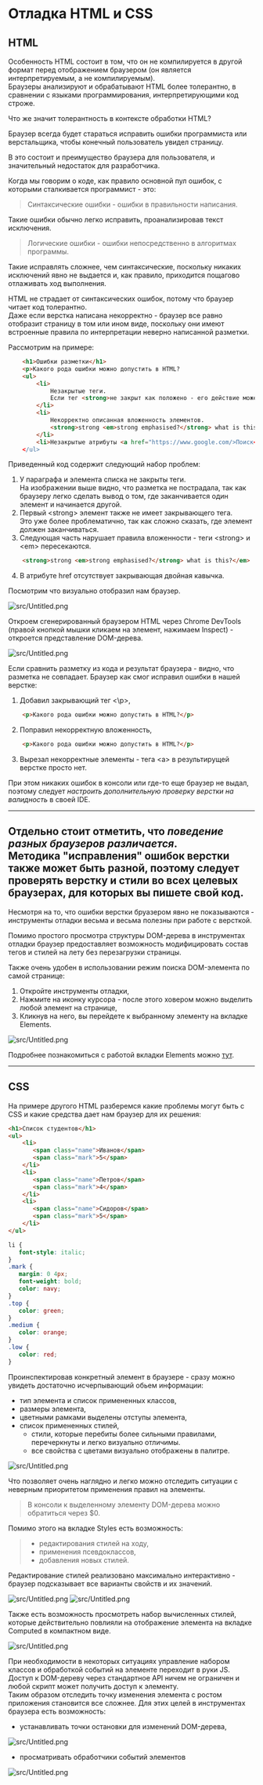 # Отладка HTML и CSS 
## HTML
Особенность HTML состоит в том, что он не компилируется в другой формат перед отображением браузером (он является интерпретируемым, а не компилируемым).    
Браузеры анализируют и обрабатывают HTML более толерантно, в сравнении с языками программирования, интерпретирующими код строже.

Что же значит толерантность в контексте обработки HTML?

Браузер всегда будет стараться исправить ошибки программиста или верстальщика, чтобы конечный пользователь увидел страницу. 

В это состоит и преимущество браузера для пользователя, и значительный недостаток для разработчика.

Когда мы говорим о коде, как правило основной пул ошибок, с которыми сталкивается программист - это:
>Синтаксические ошибки - ошибки в правильности написания.    

Такие ошибки обычно легко исправить, проанализировав текст исключения.

>Логические ошибки - ошибки непосредственно в алгоритмах программы.    

Такие исправлять сложнее, чем синтаксические, поскольку никаких исключений явно не выдается и, как правило, приходится пощагово отлаживать ход выполнения.

HTML не страдает от синтаксических ошибок, потому что браузер читает код толерантно.    
Даже если верстка написана некорректно - браузер все равно отобразит страницу в том или ином виде, поскольку они имеют встроенные правила по интерпретации неверно написанной разметки.

Рассмотрим на примере:
```html
    <h1>Ошибки разметки</h1>
    <p>Какого рода ошибки можно допустить в HTML?
    <ul>
        <li>
            Незакрытые теги. 
            Если тег <strong>не закрыт как положено - его действие может распространяться на лишние области.
        </li>
        <li>
            Некорректно описанная вложенность элементов. 
            <strong>strong <em>strong emphasised?</strong> what is this?</em>
        </li>
        <li>Незакрытые атрибуты <a href="https://www.google.com/>Поиск</a></li>
    </ul>
```

Приведенный код содержит следующий набор проблем:
1. У параграфа и элемента списка не закрыты теги.  
   На изображении выше видно, что разметка не пострадала, так как браузеру легко сделать вывод о том, где заканчивается один элемент и начинается другой.
2. Первый \<strong> элемент также не имеет закрывающего тега.    
   Это уже более проблематично, так как сложно сказать, где элемент должен заканчиваться.
3. Следующая часть нарушает правила вложенности - теги \<strong> и \<em> пересекаются.    
```html
    <strong>strong <em>strong emphasised?</strong> what is this?</em>
```
4. В атрибуте href отсутствует закрывающая двойная кавычка.

Посмотрим что визуально отобразил нам браузер.

![src/Untitled.png](resources/html_syntax_error.png)

Откроем сгенерированный браузером HTML через Chrome DevTools (правой кнопкой мышки кликаем на элемент, нажимаем Inspect) - откроется представление DOM-дерева.

![src/Untitled.png](resources/html_syntax_browser.png)

Если сравнить разметку из кода и результат браузера - видно, что разметка не совпадает.
Браузер как смог исправил ошибки в нашей верстке:
1. Добавил закрывающий тег <\p>,
```html
    <p>Какого рода ошибки можно допустить в HTML?</p>
```
2. Поправил некорректную вложенность,
```html
    <p>Какого рода ошибки можно допустить в HTML?</p>
```
3. Вырезал некорректные элементы - тега \<a> в результирущей верстке просто нет.

При этом никаких ошибок в консоли или где-то еще браузер не выдал, поэтому следует *настроить дополнительную проверку верстки на валидность* в своей IDE.

---
Отдельно стоит отметить, что *поведение разных браузеров различается*.   
Методика "исправления" ошибок верстки также может быть разной, поэтому следует проверять верстку и стили во всех целевых браузерах, для которых вы пишете свой код.
---

Несмотря на то, что ошибки верстки бруазером явно не показываются - инструменты отладки весьма и весьма полезны при работе с версткой.

Помимо простого просмотра структуры DOM-дерева в инструментах отладки браузер предоставляет возможность модифицировать состав тегов и стилей на лету без перезагрузки страницы.

Также очень удобен в использовании режим поиска DOM-элемента по самой странице:
1. Откройте инструменты отладки,
2. Нажмите на иконку курсора - после этого ховером можно выделить любой элемент на странице, 
3. Кликнув на него, вы перейдете к выбранному элементу на вкладке Elements.  

![src/Untitled.png](resources/elements_visual_search.png)

Подробнее познакомиться с работой вкладки Elements можно [тут](https://developer.chrome.com/docs/devtools/dom/).


---
## CSS
На примере другого HTML разберемся какие проблемы могут быть с CSS и какие средства дает нам браузер для их решения: 
```html
<h1>Список студентов</h1>
<ul>
    <li>
       <span class="name">Иванов</span>
       <span class="mark">5</span>
    </li>
    <li>
       <span class="name">Петров</span>
       <span class="mark">4</span>
    </li>
    <li>
       <span class="name">Сидоров</span>
       <span class="mark">5</span>
    </li>
</ul>
```
```css
li {
   font-style: italic;
}
.mark {
   margin: 0 4px;
   font-weight: bold;
   color: navy;
}
.top {
   color: green;
}
.medium {
   color: orange;
}
.low {
   color: red;
}
```
Проинспектировав конкретный элемент в браузере - сразу можно увидеть достаточно исчерпывающий обьем информации:
* тип элемента и список примененных классов,
* размеры элемента,
* цветными рамками выделены отступы элемента,
* список примененных стилей,
  * стили, которые перебиты более сильными правилами, перечеркнуты и легко визуально отличимы.
  * все свойства с цветами визуально отображены в палитре.

![src/Untitled.png](resources/html_element_css.png)

Что позволяет очень наглядно и легко можно отследить ситуации с неверным приоритетом применения правил на элементы.

> В консоли к выделенному элементу DOM-дерева можно обратиться через $0.

Помимо этого на вкладке Styles есть возможность:
>* редактирования стилей на ходу,
>* применения псевдоклассов,
>* добавления новых стилей.

Редактирование стилей реализовано максимально интерактивно - браузер подсказывает все варианты свойств и их значений.

![src/Untitled.png](resources/css_autocomplete1.png)
![src/Untitled.png](resources/css_autocomplete2.png)


Также есть возможность просмотреть набор вычисленных стилей, которые действительно повлияли на отображение элемента на вкладке Computed в компактном виде.

![src/Untitled.png](resources/html_css_computed.png)

При необходимости в некоторых ситуациях управление набором классов и обработкой событий на элементе переходит в руки JS.   
Доступ к DOM-дереву через стандартное API ничем не ограничен и любой скрипт может получить доступ к элементу.  
Таким образом отследить точку изменения элемента с ростом приложения становится все сложнее.
Для этих целей в инструментах браузера есть возможность:
* устанавливать точки остановки для изменений DOM-дерева,

![src/Untitled.png](resources/html_dom_breakpoints.png)
* просматривать обработчики событий элементов

![src/Untitled.png](resources/html_event_listeners.png)
